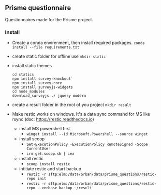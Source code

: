 ## Prisme questionnaire
Questionnaires made for the Prisme project. 
### Install
- Create a conda envirenment, then install required packages.
`conda install --file requirements.txt`
- create static folder for offline use
`mkdir static`
- install static themes
  ```
  cd statics
  npm install survey-knockout`
  npm install survey-core
  npm install surveyjs-widgets
  cd node_modules
  download_surveyjs ./ jquery modern
  ```
- create a result folder in the root of you project
`mkdir result`

- Make restic works on windows. It's a data sync command for MS like rsync (doc: https://restic.readthedocs.io)
  - install MS powershell first
    - `winget install --id Microsoft.Powershell --source winget`
  - install scoop
    - `Set-ExecutionPolicy -ExecutionPolicy RemoteSigned -Scope CurrentUser`
    - `irm get.scoop.sh | iex`
  - install restic
    - `scoop install restic`
  - intitiate restic and start backup
    - `restic -r sftp:elm:/data/orban/data/prisme_questions/restic-repo init`
    - `restic -r sftp:elm:/data/orban/data/prisme_questions/restic-repo --verbose backup ~/result`

